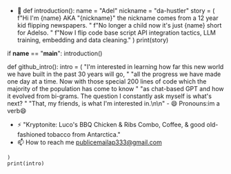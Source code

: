 - 👋 def introduction():
    name = "Adel"
    nickname = "da-hustler"
    story = (
        f"Hi I'm {name} AKA \"{nickname}\" the nickname comes from a 12 year kid flipping newspapers. "
        f"No longer a child now it's just {name} short for Adelso. "
        f"Now I flip code base script API integration tactics, LLM training, embedding and data cleaning."
    )
    print(story)

if __name__ == "__main__":
    introduction()

def github_intro():
    intro = (
        "I'm interested in learning how far this new world we have built in the past 30 years will go, "
        "all the progress we have made one day at a time. Now with those special 200 lines of code which the majority of the population has come to know "
        "as chat-based GPT and how it evolved from bi-grams. The question I constantly ask myself is what's next? "
        "That, my friends, is what I'm interested in.\n\n"
        - 😄 Pronouns:im a verb😄
- ⚡  "Kryptonite: Luco's BBQ Chicken & Ribs Combo, Coffee, & good old-fashioned tobacco from Antarctica."
- 📫 How to reach me  publicemailap333@gmail.com
 <!---
da-hustler/da-hustler is a ✨ special ✨ repository because its `README.md` (this file) appears on your GitHub profile.
You can click the Preview link to take a look at your changes.
--->
    )
    print(intro)








